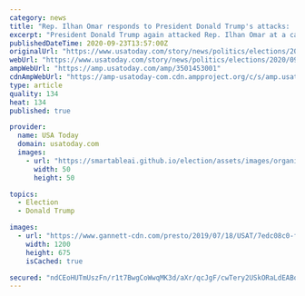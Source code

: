 ```yaml
---
category: news
title: "Rep. Ilhan Omar responds to President Donald Trump's attacks: 'This is my country'"
excerpt: "President Donald Trump again attacked Rep. Ilhan Omar at a campaign stop Tuesday, when he referenced her birth country of Somalia, drawing a rebuke from the Minnesota Democrat. At a campaign rally near Pittsburgh,"
publishedDateTime: 2020-09-23T13:57:00Z
originalUrl: "https://www.usatoday.com/story/news/politics/elections/2020/09/23/ilhan-omar-responds-president-trumps-attacks-this-my-country/3501453001/"
webUrl: "https://www.usatoday.com/story/news/politics/elections/2020/09/23/ilhan-omar-responds-president-trumps-attacks-this-my-country/3501453001/"
ampWebUrl: "https://amp.usatoday.com/amp/3501453001"
cdnAmpWebUrl: "https://amp-usatoday-com.cdn.ampproject.org/c/s/amp.usatoday.com/amp/3501453001"
type: article
quality: 134
heat: 134
published: true

provider:
  name: USA Today
  domain: usatoday.com
  images:
    - url: "https://smartableai.github.io/election/assets/images/organizations/usatoday.com-50x50.jpg"
      width: 50
      height: 50

topics:
  - Election
  - Donald Trump

images:
  - url: "https://www.gannett-cdn.com/presto/2019/07/18/USAT/7edc08c0-f71e-4775-b4d5-ff01613d72fe-VPC_TRUMP_SEND_HER_BACK_CHANTS_DESK_THUMB.00_00_05_21.Still001.jpg?auto=webp&crop=1919,1080,x0,y0&format=pjpg&width=1200"
    width: 1200
    height: 675
    isCached: true

secured: "ndCEoHUTmUszFn/r1t7BwgCoWwqMK3d/aXr/qcJgF/cwTery2USkORaLdEABqNWFHJZMgyPhX5G8TaoyjpvmKMmPkwx96C+Sq7WXbcLgqq7oC7DGAf2u6he+UtDrfdXcP/aR2SIwYWhNtxTUQ9OyWfL+ET2rsWlO9wS5lFBYBzN7zQIr5aMRTUIIppcxxvI+5Ci5GrEnOl5jpL/bHEkXlc1gFvsh1QEkkgz/yccs2O4jpZugFvg17KU0QhhOJ65awJB0eCcr7BDoEckLCl5Xr6OgJH1mD/eUAPhlEUnns1rJpYh0Lqutzy+Qf7ve0F9EjU8DvwzGENheiZZNZRp/2XawdDg/wyNisMiX87ymsfI=;KHQzuDAtHNC/C8xdhA+QsQ=="
---
```


